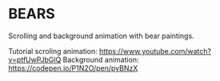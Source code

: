 # BEARS
Scrolling and background animation with bear paintings.


Tutorial scroling animation: https://www.youtube.com/watch?v=ptfUwPJbGlQ
Background animation: https://codepen.io/P1N2O/pen/pyBNzX

